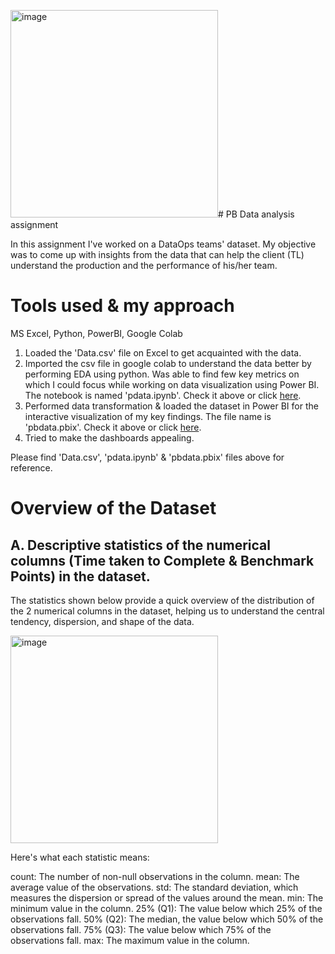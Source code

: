 <img width="332" alt="image" src="https://github.com/VimalChamyal/pb_data/assets/101229988/26925b2e-2ade-4255-b4a2-9d8271d532bf"># PB Data analysis assignment

In this assignment I've worked on a DataOps teams' dataset. My objective was to come up with insights from the data that can help the client (TL) understand the production and the performance of his/her team.


# Tools used & my approach

MS Excel, Python, PowerBI, Google Colab
 
1. Loaded the 'Data.csv' file on Excel to get acquainted with the data.
2. Imported the csv file in google colab to understand the data better by performing EDA using python. Was able to find few key metrics on which I could focus while working on data visualization using Power BI. The notebook is named 'pdata.ipynb'. Check it above or click <a href="https://github.com/VimalChamyal/pb_data/blob/main/pdata.ipynb">here</a>.
3. Performed data transformation & loaded the dataset in Power BI for the interactive visualization of my key findings. The file name is 'pbdata.pbix'. Check it above or click <a href="https://github.com/VimalChamyal/pb_data/blob/main/pbdata.pbix">here</a>.
4. Tried to make the dashboards appealing.

Please find 'Data.csv', 'pdata.ipynb' & 'pbdata.pbix' files above for reference.
 

# Overview of the Dataset


## A. Descriptive statistics of the numerical columns (Time taken to Complete & Benchmark Points) in the dataset.

The statistics shown below provide a quick overview of the distribution of the 2 numerical columns in the dataset, helping us to understand the central tendency, dispersion, and shape of the data.

<img width="332" alt="image" src="https://github.com/VimalChamyal/pb_data/assets/101229988/568c9e8b-ec46-4596-9f52-4a2923e16582">

Here's what each statistic means:

count: The number of non-null observations in the column.
mean: The average value of the observations.
std: The standard deviation, which measures the dispersion or spread of the values around the mean.
min: The minimum value in the column.
25% (Q1): The value below which 25% of the observations fall.
50% (Q2): The median, the value below which 50% of the observations fall.
75% (Q3): The value below which 75% of the observations fall.
max: The maximum value in the column.


 
